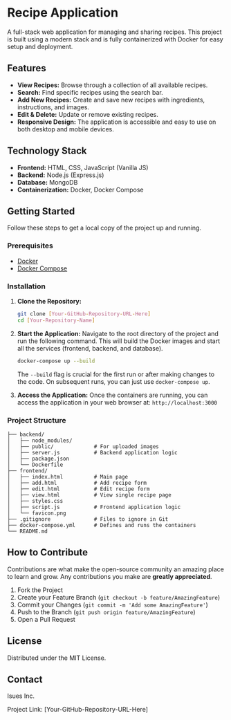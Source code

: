# Recipe Application

A full-stack web application for managing and sharing recipes. This project is built using a modern stack and is fully containerized with Docker for easy setup and deployment.

## Features

- **View Recipes:** Browse through a collection of all available recipes.
- **Search:** Find specific recipes using the search bar.
- **Add New Recipes:** Create and save new recipes with ingredients, instructions, and images.
- **Edit & Delete:** Update or remove existing recipes.
- **Responsive Design:** The application is accessible and easy to use on both desktop and mobile devices.

## Technology Stack

- **Frontend:** HTML, CSS, JavaScript (Vanilla JS)
- **Backend:** Node.js (Express.js)
- **Database:** MongoDB
- **Containerization:** Docker, Docker Compose

## Getting Started

Follow these steps to get a local copy of the project up and running.

### Prerequisites

- [Docker](https://docs.docker.com/get-docker/)
- [Docker Compose](https://docs.docker.com/compose/install/)

### Installation

1.  **Clone the Repository:**
    ```bash
    git clone [Your-GitHub-Repository-URL-Here]
    cd [Your-Repository-Name]
    ```

2.  **Start the Application:**
    Navigate to the root directory of the project and run the following command. This will build the Docker images and start all the services (frontend, backend, and database).
    ```bash
    docker-compose up --build
    ```
    The `--build` flag is crucial for the first run or after making changes to the code. On subsequent runs, you can just use `docker-compose up`.

3.  **Access the Application:**
    Once the containers are running, you can access the application in your web browser at:
    `http://localhost:3000`

### Project Structure

````
├── backend/
│   ├── node_modules/
│   ├── public/             # For uploaded images
│   ├── server.js           # Backend application logic
│   ├── package.json
│   └── Dockerfile
├── frontend/
│   ├── index.html          # Main page
│   ├── add.html            # Add recipe form
│   ├── edit.html           # Edit recipe form
│   ├── view.html           # View single recipe page
│   ├── styles.css
│   ├── script.js           # Frontend application logic
│   └── favicon.png
├── .gitignore              # Files to ignore in Git
├── docker-compose.yml      # Defines and runs the containers
└── README.md
````


## How to Contribute

Contributions are what make the open-source community an amazing place to learn and grow. Any contributions you make are **greatly appreciated**.

1.  Fork the Project
2.  Create your Feature Branch (`git checkout -b feature/AmazingFeature`)
3.  Commit your Changes (`git commit -m 'Add some AmazingFeature'`)
4.  Push to the Branch (`git push origin feature/AmazingFeature`)
5.  Open a Pull Request

## License

Distributed under the MIT License.

## Contact

Isues Inc.

Project Link: [Your-GitHub-Repository-URL-Here]